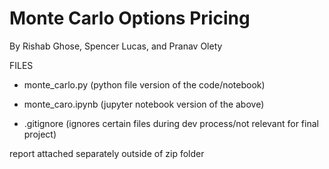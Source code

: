 

# Monte Carlo Options Pricing 

By Rishab Ghose, Spencer Lucas, and Pranav Olety 



FILES
- monte_carlo.py (python file version of the code/notebook)


- monte_caro.ipynb (jupyter notebook version of the above) 

- .gitignore (ignores certain files during dev process/not relevant for final project)
  
report attached separately outside of zip folder
